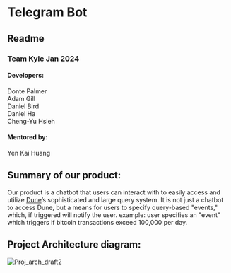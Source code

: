 # Telegram Bot
## Readme
### Team Kyle Jan 2024
#### Developers:
Donte Palmer<br />
Adam Gill<br />
Daniel Bird<br />
Daniel Ha<br />
Cheng-Yu Hsieh<br />

#### Mentored by:
Yen Kai Huang

## Summary of our product:
Our product is a chatbot that users can interact with to easily access and utilize [Dune](https://dune.com/)’s sophisticated and large query system. It is not just a chatbot to access Dune, but a means for users to specify query-based "events," which, if triggered will notify the user.
example:
user specifies an "event" which triggers if bitcoin transactions exceed 100,000 per day.

## Project Architecture diagram:
![Proj_arch_draft2](https://github.com/adam-gill/tg_trading_bot/assets/81604772/413dbd5e-f6e7-4233-b789-820b978252da)
